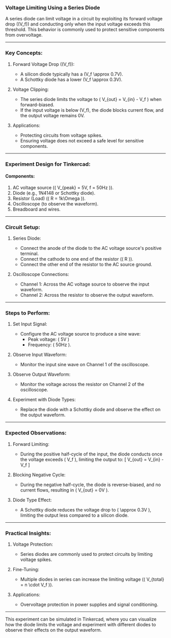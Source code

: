 ### Voltage Limiting Using a Series Diode

A series diode can limit voltage in a circuit by exploiting its forward voltage drop (\(V_f\)) and conducting only when the input voltage exceeds this threshold. This behavior is commonly used to protect sensitive components from overvoltage.

---

### Key Concepts:

1. Forward Voltage Drop (\(V_f\)):
   - A silicon diode typically has a \(V_f \approx 0.7V\).
   - A Schottky diode has a lower \(V_f \approx 0.3V\).

2. Voltage Clipping:
   - The series diode limits the voltage to \( V_{out} = V_{in} - V_f \) when forward-biased.
   - If the input voltage is below \(V_f\), the diode blocks current flow, and the output voltage remains 0V.

3. Applications:
   - Protecting circuits from voltage spikes.
   - Ensuring voltage does not exceed a safe level for sensitive components.

---

### Experiment Design for Tinkercad:

#### Components:
1. AC voltage source (\( V_{peak} = 5V, f = 50Hz \)).
2. Diode (e.g., 1N4148 or Schottky diode).
3. Resistor (Load) (\( R = 1k\Omega \)).
4. Oscilloscope (to observe the waveform).
5. Breadboard and wires.

---

### Circuit Setup:

1. Series Diode:
   - Connect the anode of the diode to the AC voltage source's positive terminal.
   - Connect the cathode to one end of the resistor (\( R \)).
   - Connect the other end of the resistor to the AC source ground.

2. Oscilloscope Connections:
   - Channel 1: Across the AC voltage source to observe the input waveform.
   - Channel 2: Across the resistor to observe the output waveform.

---

### Steps to Perform:

1. Set Input Signal:
   - Configure the AC voltage source to produce a sine wave:
     - Peak voltage: \( 5V \)
     - Frequency: \( 50Hz \).

2. Observe Input Waveform:
   - Monitor the input sine wave on Channel 1 of the oscilloscope.

3. Observe Output Waveform:
   - Monitor the voltage across the resistor on Channel 2 of the oscilloscope.

4. Experiment with Diode Types:
   - Replace the diode with a Schottky diode and observe the effect on the output waveform.

---

### Expected Observations:

1. Forward Limiting:
   - During the positive half-cycle of the input, the diode conducts once the voltage exceeds \( V_f \), limiting the output to:
     \[
     V_{out} = V_{in} - V_f
     \]

2. Blocking Negative Cycle:
   - During the negative half-cycle, the diode is reverse-biased, and no current flows, resulting in \( V_{out} = 0V \).

3. Diode Type Effect:
   - A Schottky diode reduces the voltage drop to \( \approx 0.3V \), limiting the output less compared to a silicon diode.

---

### Practical Insights:

1. Voltage Protection:
   - Series diodes are commonly used to protect circuits by limiting voltage spikes.

2. Fine-Tuning:
   - Multiple diodes in series can increase the limiting voltage (\( V_{total} = n \cdot V_f \)).

3. Applications:
   - Overvoltage protection in power supplies and signal conditioning.

---

This experiment can be simulated in Tinkercad, where you can visualize how the diode limits the voltage and experiment with different diodes to observe their effects on the output waveform.
